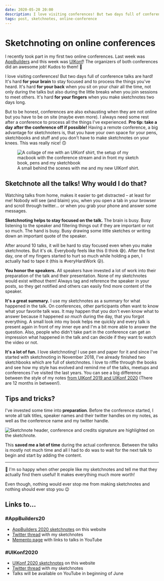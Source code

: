 ```yaml
---
date: 2020-05-20 20:00
description: I love visiting conferences! But two days full of conference talks are hard! It's hard for your brain to stay focused and to process the things you've heard. It's hard for your back when you sit on your chair all the time, not only during the talks but also during the little breaks when you join sessions to meet others. It's hard for your fingers when you make sketchnotes two days long.
tags: post, sketchnotes, online-conference
---
```


# Sketchnoting on online conferences

I recently took part in my first two online conferences. Last week was [AppBuilders](https://appbuilders.ch/) and this week was [UIKonf](https://uikonf.com/)! The organizers of both conferences did an awesome job! Kudos to them! 👏

I love visiting conferences! But two days full of conference talks are hard! It's hard **for your brain** to stay focused and to process the things you've heard.  It's hard **for your back** when you sit on your chair all the time, not only during the talks but also during the little breaks when you join sessions to meet others. It's hard **for your fingers** when you make sketchnotes two days long.

But to be honest, conferences are also exhausting when they are not online but you have to be on site (maybe even more). I always need some rest after a conference to process all the things I've experienced. **Pro tip: take a day after the conference off if possible!** Having a remote conference, a big advantage for sketchnoters is, that you have your own space for your pens, sketchbooks and stuff and you don't have to make sketchnotes on your knees. This was really nice! 🙃

<figure style="max-width:500px">
    <img src="../../images/sketchnotes-on-online-conferences/behind-the-scenes.jpg" alt="A collage of me with an UIKonf shirt, the setup of my macbook with the conference stream and in front my sketch book, pens and my sketchbook" />
    <figcaption>A small behind the scenes with me and my new UIKonf shirt.</figcaption>
</figure>

## Sketchnote all the talks! Why would I do that?

Watching talks from home, makes it easier to get distracted – at least for me! Nobody will see (and blaim) you, when you open a tab in your browser and scroll through twitter... or when you grab your phone and answer some messages.

**Sketchnoting helps to stay focused on the talk.** The brain is busy. Busy listening to the speaker and filtering things out if they are important or not so much. The hand is busy. Busy drawing some little sketches or writing down an important quote of the speaker.

After around 10 talks, it will be hard to stay focused even when you make sketchnotes. But it's ok. Everybody feels like this (I think 😅). After the first day, one of my fingers started to hurt so much while holding a pen, I actually had to tape it (this is #veryHardWork 😜).

**You honor the speakers.** All speakers have invested a lot of work into their preparation of the talk and their presentation. None of my sketchnotes would exist without them! Always tag and reference the speaker in your posts, so they get notified and others can easily find more content of the speaker.

**It's a great summary.** I use my sketchnotes as a summary for what happened in the talk. On conferences, other participants often want to know what your favorite talk was. It may happen that you don't even know what to answer because it happened _so much_ during the day, that you forgot everything. A small look into my book helps me quickly and every talk is present again in front of my inner eye and I'm a bit more able to answer the question. Also, people who didn't take part in the conference can get an impression what happened in the talk and can decide if they want to watch the video or not.

**It's a lot of fun.** I love sketchnoting! I use pen and paper for it and since I've started with sketchnoting in November 2018, I've already finished two sketchbooks which are full of sketchnotes. I love to riffle through the books and see how my style has evolved and remind me of the talks, meetups and conferences I've visited the last years. You can see a big difference between the style of my notes [from UIKonf 2019 and UIKonf 2020](/tags/uikonf/) (There are 12 months in between!).

## Tips and tricks?

I've invested some time into **preparation**. Before the conference started, I wrote all talk titles, speaker names and their twitter handles on my notes, as well as the conference name and my twitter handle.

<img src="../../images/sketchnotes-on-online-conferences/sketchnote-preparation.jpg" alt="Sketchnote header, conference and credits signature are highlighted on the sketchnote." />

This **saved me a lot of time** during the actual conference. Between the talks is mostly not much time and all I had to do was to wait for the next talk to begin and start by adding the content.

---

🤩 I'm so happy when other people like my sketchnotes and tell me that they actually find them useful! It makes everything much more worth!

Even though, nothing would ever stop me from making sketchnotes and nothing should ever stop you 😉

## Links to...

### #AppBuilders20

- [AppBuilders 2020 sketchnotes](/tags/appbuilders20/) on this website
- [Twitter thread](https://twitter.com/felibe444/status/1259807545364971520) with my sketchnotes
- [Memento page](https://2020.appbuilders.ch/memento) with links to talks in YouTube

### #UIKonf2020

- [UIKonf 2020 sketchnotes](/tags/uikonf20/) on this website
- [Twitter thread](https://twitter.com/felibe444/status/1262396003413643269) with my sketchnotes
- Talks will be available on YouTube in beginning of June
